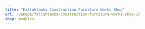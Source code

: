 ```yaml
---
title: "Fallahtamba Construction Furniture Works Shop"
url: /yekepa/fallahtamba-construction-furniture-works-shop-3/
shop: meubles
---
```

